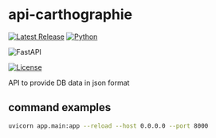 # api-carthographie

[![Latest Release](https://img.shields.io/github/release/ChristianPRO1982/api-carthographie.svg)](https://github.com/ChristianPRO1982/api-carthographie/releases/latest)
[![Python](https://img.shields.io/badge/python-3.10%2B-blue.svg)](https://www.python.org/)

![FastAPI](https://img.shields.io/badge/FastAPI-005571?style=for-the-badge&logo=fastapi)

[![License](https://img.shields.io/github/license/ChristianPRO1982/api-carthographie.svg)](https://github.com/ChristianPRO1982/api-carthographie/blob/main/LICENSE)

API to provide DB data in json format

## command examples

```bash
uvicorn app.main:app --reload --host 0.0.0.0 --port 8000
```